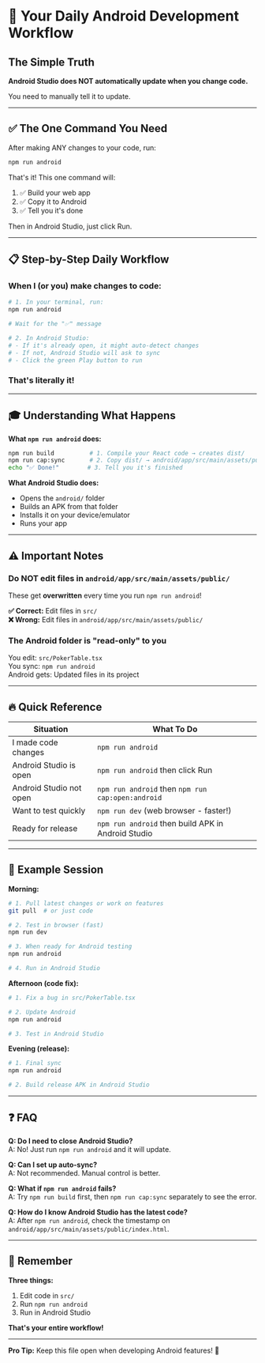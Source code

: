 # 🎯 Your Daily Android Development Workflow

## The Simple Truth

**Android Studio does NOT automatically update when you change code.**

You need to manually tell it to update.

---

## ✅ The One Command You Need

After making ANY changes to your code, run:

```bash
npm run android
```

That's it! This one command will:
1. ✅ Build your web app
2. ✅ Copy it to Android
3. ✅ Tell you it's done

Then in Android Studio, just click Run.

---

## 📋 Step-by-Step Daily Workflow

### When I (or you) make changes to code:

```bash
# 1. In your terminal, run:
npm run android

# Wait for the "✅" message

# 2. In Android Studio:
# - If it's already open, it might auto-detect changes
# - If not, Android Studio will ask to sync
# - Click the green Play button to run
```

### That's literally it!

---

## 🎓 Understanding What Happens

**What `npm run android` does:**

```bash
npm run build          # 1. Compile your React code → creates dist/
npm run cap:sync       # 2. Copy dist/ → android/app/src/main/assets/public/
echo "✅ Done!"        # 3. Tell you it's finished
```

**What Android Studio does:**

- Opens the `android/` folder
- Builds an APK from that folder
- Installs it on your device/emulator
- Runs your app

---

## ⚠️ Important Notes

### Do NOT edit files in `android/app/src/main/assets/public/`

These get **overwritten** every time you run `npm run android`!

**✅ Correct:** Edit files in `src/`  
**❌ Wrong:** Edit files in `android/app/src/main/assets/public/`

### The Android folder is "read-only" to you

You edit: `src/PokerTable.tsx`  
You sync: `npm run android`  
Android gets: Updated files in its project

---

## 🔥 Quick Reference

| Situation | What To Do |
|-----------|------------|
| I made code changes | `npm run android` |
| Android Studio is open | `npm run android` then click Run |
| Android Studio not open | `npm run android` then `npm run cap:open:android` |
| Want to test quickly | `npm run dev` (web browser - faster!) |
| Ready for release | `npm run android` then build APK in Android Studio |

---

## 📝 Example Session

**Morning:**
```bash
# 1. Pull latest changes or work on features
git pull  # or just code

# 2. Test in browser (fast)
npm run dev

# 3. When ready for Android testing
npm run android

# 4. Run in Android Studio
```

**Afternoon (code fix):**
```bash
# 1. Fix a bug in src/PokerTable.tsx

# 2. Update Android
npm run android

# 3. Test in Android Studio
```

**Evening (release):**
```bash
# 1. Final sync
npm run android

# 2. Build release APK in Android Studio
```

---

## ❓ FAQ

**Q: Do I need to close Android Studio?**  
A: No! Just run `npm run android` and it will update.

**Q: Can I set up auto-sync?**  
A: Not recommended. Manual control is better.

**Q: What if `npm run android` fails?**  
A: Try `npm run build` first, then `npm run cap:sync` separately to see the error.

**Q: How do I know Android Studio has the latest code?**  
A: After `npm run android`, check the timestamp on `android/app/src/main/assets/public/index.html`.

---

## 🎯 Remember

**Three things:**
1. Edit code in `src/`
2. Run `npm run android`
3. Run in Android Studio

**That's your entire workflow!**

---

**Pro Tip:** Keep this file open when developing Android features! 📱
